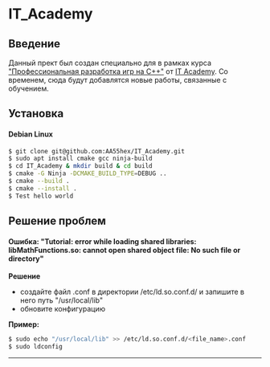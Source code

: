 # IT_Academy
## Введение
Данный прект был создан специально для в рамках курса ["Профессиональная разработка игр на C++"](https://www.it-academy.by/course/c-game-developer/game-developer/ "Course") от [IT Academy](https://www.it-academy.by/ "IT Academy").
Со временем, сюда будут добавлятся новые работы, связанные с обучением.

## Установка
#### **Debian Linux**
```bash
$ git clone git@github.com:AA55hex/IT_Academy.git
$ sudo apt install cmake gcc ninja-build
$ cd IT_Academy & mkdir build & cd build
$ cmake -G Ninja -DCMAKE_BUILD_TYPE=DEBUG ..
$ cmake --build .
$ cmake --install .
$ Test hello world
```
## Решение проблем
#### Ошибка: "Tutorial: error while loading shared libraries: libMathFunctions.so: cannot open shared object file: No such file or directory"

**Решение**
- создайте файл .conf в директории /etc/ld.so.conf.d/ и запишите в него путь "/usr/local/lib"
- обновите конфигурацию

**Пример:**
```bash
$ sudo echo "/usr/local/lib" >> /etc/ld.so.conf.d/<file_name>.conf
$ sudo ldconfig
```
---
